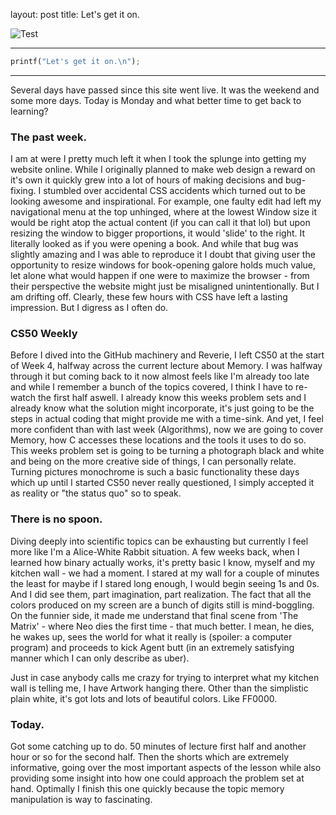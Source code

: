 

layout: post
title: Let's get it on.


![Test](/posts/images/post2.jpg)

***
```python
printf("Let's get it on.\n");
```
***

Several days have passed since this site went live. It was the weekend and some more days. Today is Monday and what better time to get back to learning?

### The past week.

I am at were I pretty much left it when I took the splunge into getting my website online. While I originally planned to make web design a reward on it's own it quickly grew into a lot of hours of making decisions and bug-fixing. I stumbled over accidental CSS accidents which turned out to be looking awesome and inspirational. For example, one faulty edit had left my navigational menu at the top unhinged, where at the lowest Window size it would be right atop the actual content (if you can call it that lol) but upon resizing the window to bigger proportions, it would 'slide' to the right. It literally looked as if you were opening a book. And while that bug was slightly amazing and I was able to reproduce it I doubt that giving user the opportunity to resize windows for book-opening galore holds much value, let alone what would happen if one were to maximize the browser - from their perspective the website might just be misaligned unintentionally. But I am drifting off. Clearly, these few hours with CSS have left a lasting impression. But I digress as I often do.

### CS50 Weekly

Before I dived into the GitHub machinery and Reverie, I left CS50 at the start of Week 4, halfway across the current lecture about Memory. I was halfway through it but coming back to it now almost feels like I'm already too late and while I remember a bunch of the topics covered, I think I have to re-watch the first half aswell. I already know this weeks problem sets and I already know what the solution might incorporate, it's just going to be the steps in actual coding that might provide me with a time-sink. And yet, I feel more confident than with last week (Algorithms), now we are going to cover Memory, how C accesses these locations and the tools it uses to do so. This weeks problem set is going to be turning a photograph black and white and being on the more creative side of things, I can personally relate. Turning pictures monochrome is such a basic functionality these days which up until I started CS50 never really questioned, I simply accepted it as reality or "the status quo" so to speak. 

### There is no spoon.

Diving deeply into scientific topics can be exhausting but currently I feel more like I'm a Alice-White Rabbit situation. A few weeks back, when I learned how binary actually works, it's pretty basic I know, myself and my kitchen wall - we had a moment. I stared at my wall for a couple of minutes the least for maybe if I stared long enough, I would begin seeing 1s and 0s. And I did see them, part imagination, part realization. The fact that all the colors produced on my screen are a bunch of digits still is mind-boggling.  On the funnier side, it made me understand that final scene from 'The Matrix' - where Neo dies the first time - that much better. I mean, he dies, he wakes up, sees the world for what it really is (spoiler: a computer program) and proceeds to kick Agent butt (in an extremely satisfying manner which I can only describe as uber). 

Just in case anybody calls me crazy for trying to interpret what my kitchen wall is telling me, I have Artwork hanging there. Other than the simplistic plain white, it's got lots and lots of beautiful colors. Like FF0000.

### Today.

Got some catching up to do. 50 minutes of lecture first half and another hour or so for the second half. Then the shorts which are extremely informative, going over the most important aspects of the lesson while also providing some insight into how one could approach the problem set at hand. Optimally I finish this one quickly because the topic memory manipulation is way to fascinating.